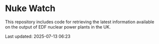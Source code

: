 # Nuke Watch

This repository includes code for retrieving the latest information available on the output of EDF nuclear power plants in the UK.

Last updated: 2025-07-13 06:23